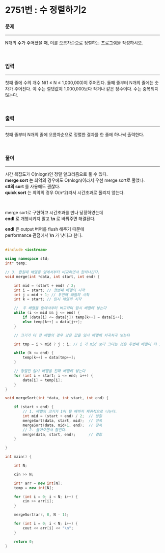 2751번 : 수 정렬하기2
=============

### 문제
***
N개의 수가 주어졌을 때, 이를 오름차순으로 정렬하는 프로그램을 작성하시오.

<br>

### 입력
***

첫째 줄에 수의 개수 N(1 ≤ N ≤ 1,000,000)이 주어진다. 둘째 줄부터 N개의 줄에는 숫자가 주어진다. 이 수는 절댓값이 1,000,000보다 작거나 같은 정수이다. 수는 중복되지 않는다.

<br>

### 출력
***

첫째 줄부터 N개의 줄에 오름차순으로 정렬한 결과를 한 줄에 하나씩 출력한다.

<br>

### 풀이
***

시간 복잡도가 O(nlogn)인 정렬 알고리즘으로 풀 수 있다. <br>
**merge sort** 는 최악의 경우에도 O(nlogn)이라서 우선 merge sort로 풀었다. <br>
**stl의 sort** 를 사용해도 괜찮다. <br>
**quick sort** 는 최악의 경우 O(n^2)라서 시간초과로 풀리지 않는다. <br>

<br>

merge sort로 구현하고 시간초과를 만나 당황하였는데 <br>
**endl** 로 개행시키지 말고 **\n** 로 바꿔주면 해결된다. <br>

**endl** 은 output 버퍼를 flush 해주기 때문에 <br>
performance 관점에서 **\n** 가 낫다고 한다. <br><br>



``` c++
#include <iostream>

using namespace std;
int* temp;

// 3. 합칠때 배열을 앞에서부터 비교하면서 합쳐나간다.
void merge(int *data, int start, int end) {

	int mid = (start + end) / 2;
	int i = start; // 첫번째 배열의 시작
	int j = mid + 1; // 두번째 배열의 시작
	int k = start; // 임시 배열의 시작

	//  두 배열을 앞에서부터 비교하며 임시 배열에 넣는다
	while (i <= mid && j <= end) {
		if (data[i] <= data[j]) temp[k++] = data[i++];
		else temp[k++] = data[j++];
	}

	// 크기가 더 큰 배열의 경우 남은 값을 임시 배열에 차곡차곡 넣는다

	int tmp = i > mid ? j : i; // i 가 mid 보다 크다는 것은 두번째 배열이 더 크다

	while (k <= end) {
		temp[k++] = data[tmp++];
	}

	// 정렬된 임시 배열을 진짜 배열에 넣는다
	for (int i = start; i <= end; i++) {
		data[i] = temp[i];
	}
}

void mergeSort(int *data, int start, int end) {

	if (start < end) {
		// 1. 배열의 크기가 1이 될 때까지 재귀적으로 나눈다.
		int mid = (start + end) / 2;  // 분할
		mergeSort(data, start, mid);  // 정복
		mergeSort(data, mid+1, end);  // 정복
		// 2. 돌아오면서 합친다.
		merge(data, start, end);      // 결합
	}

}

int main() {

	int N;

	cin >> N;

	int* arr = new int[N];
	temp = new int[N];

	for (int i = 0; i < N; i++) {
		cin >> arr[i];
	}

	mergeSort(arr, 0, N - 1);

	for (int i = 0; i < N; i++) {
		cout << arr[i] << "\n";
	}

	return 0;
}

```
